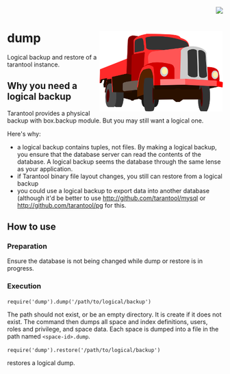 
<a href="https://travis-ci.org/tarantool/dump"><img src="https://travis-ci.org/tarantool/dump.png?branch=master" align="right"></a><br/>


# dump <img src="https://github.com/tarantool/dump/blob/master/docs/truck.png?raw=true" align="right"> 


Logical backup and restore of a tarantool instance.

## Why you need a logical backup

Tarantool provides a physical backup with box.backup module. But you may still want a logical one.

Here's why:

* a logical backup contains tuples, not files. By making a logical backup, you ensure that the database server can read the contents of the database. A logical backup seems the database through the same lense as your application. 
* if Tarantool binary file layout changes, you still can restore from a logical backup
* you could use a logical backup to export data into another database (although it'd be better to use http://github.com/tarantool/mysql or http://github.com/tarantool/pg for this.

## How to use

### Preparation

Ensure the database is not being changed while dump or restore is in progress.

### Execution

```require('dump').dump('/path/to/logical/backup')```

The path should not exist, or be an empty directory. It is create if it does not exist. The command then dumps all space and index definitions, users, roles and privilege, and space data. Each space is dumped into a file in the path named `<space-id>.dump`.

```require('dump').restore('/path/to/logical/backup')```

restores a logical dump.

